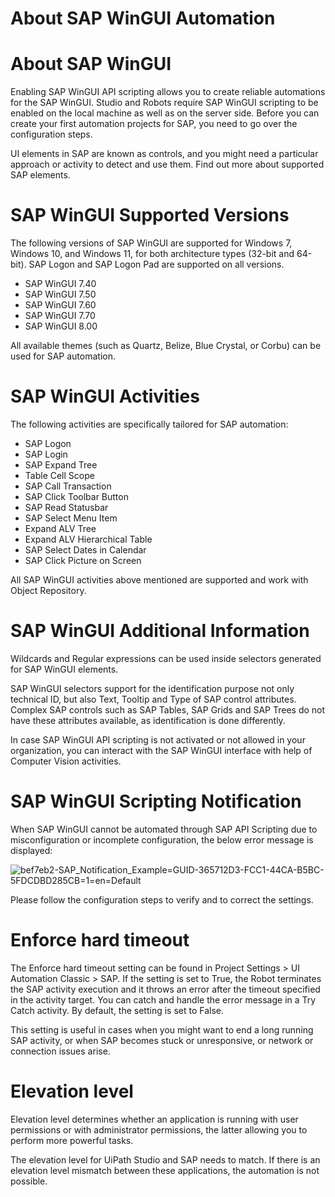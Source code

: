 ﻿# About SAP WinGUI Automation

# About SAP WinGUI

Enabling SAP WinGUI API scripting allows you to create reliable automations for the SAP WinGUI. Studio and Robots require SAP WinGUI scripting to be enabled on the local machine as well as on the server side. Before you can create your first automation projects for SAP, you need to go over the configuration steps.

UI elements in SAP are known as controls, and you might need a particular approach or activity to detect and use them. Find out more about supported SAP elements.

# SAP WinGUI Supported Versions

The following versions of SAP WinGUI are supported for Windows 7, Windows 10, and Windows 11, for
        both architecture types (32-bit and 64-bit). SAP Logon and SAP Logon Pad are supported on
        all versions.

* SAP WinGUI 7.40
* SAP WinGUI 7.50
* SAP WinGUI 7.60
* SAP WinGUI 7.70
* SAP WinGUI 8.00

All available themes (such as Quartz, Belize, Blue Crystal, or Corbu) can be used for SAP automation.

# SAP WinGUI Activities

The following activities are specifically tailored for SAP automation:

* SAP Logon
* SAP Login
* SAP Expand Tree
* Table Cell Scope
* SAP Call Transaction
* SAP Click Toolbar Button
* SAP Read Statusbar
* SAP Select Menu Item
* Expand ALV Tree
* Expand ALV Hierarchical Table
* SAP Select Dates in Calendar
* SAP Click Picture on Screen

All SAP WinGUI activities above mentioned are supported and work with Object Repository.

# SAP WinGUI Additional Information

Wildcards and Regular expressions can be used inside selectors generated for SAP WinGUI elements.

SAP WinGUI selectors support for the identification purpose not only technical ID, but also Text, Tooltip and Type of SAP control attributes.  Complex SAP controls such as SAP Tables, SAP Grids and SAP Trees do not have these attributes available, as identification is done differently.

In case SAP WinGUI API scripting is not activated or not allowed in your organization, you can interact with the SAP WinGUI interface with help of Computer Vision activities.

# SAP WinGUI Scripting Notification

When SAP WinGUI cannot be automated through SAP API Scripting due to misconfiguration or incomplete configuration, the below error message is displayed:

![bef7eb2-SAP_Notification_Example=GUID-365712D3-FCC1-44CA-B5BC-5FDCDBD285CB=1=en=Default](/images/bef7eb2-SAP_Notification_Example=GUID-365712D3-FCC1-44CA-B5BC-5FDCDBD285CB=1=en=Default.png)

Please follow the configuration steps to verify and to correct the settings.

# Enforce hard timeout

The Enforce hard timeout setting can be
                                                  found in Project Settings > UI
                                                  Automation Classic > SAP. If the
                                                  setting is set to True, the Robot
                                                  terminates the SAP activity execution and it
                                                  throws an error after the timeout specified in the
                                                  activity target. You can catch and handle the
                                                  error message in a Try Catch
                                                  activity. By default, the setting is set to
                                                  False.

This setting is useful in cases when you might
                                                  want to end a long running SAP activity, or when
                                                  SAP becomes stuck or unresponsive, or network or
                                                  connection issues arise.

# Elevation level

Elevation level determines whether an application
                                                  is running with user permissions or with
                                                  administrator permissions, the latter allowing you
                                                  to perform more powerful tasks.

The elevation level for UiPath Studio and SAP
        needs to match. If there is an elevation level mismatch between these applications, the
        automation is not possible.
